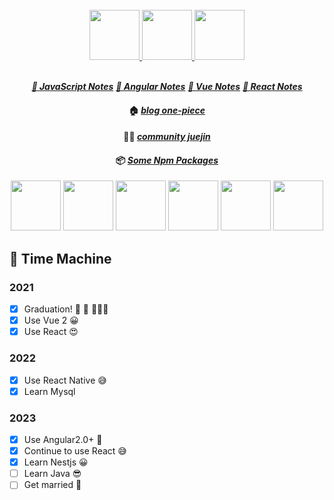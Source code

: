<div align="center">
  
<br />

<a href="https://github.com/rick-chou/one-piece">
  <img
    height="80"
    width="80"
    alt=""
    src="https://cdn.jsdelivr.net/gh/rick-chou/rick-assets/png/3.png"
  />
   <img
    height="80"
    width="80"
    alt=""
    src="https://cdn.jsdelivr.net/gh/rick-chou/rick-assets/png/27.png"
  />
  <img
    height="80"
    width="80"
    alt=""
    src="https://cdn.jsdelivr.net/gh/rick-chou/rick-assets/png/5.png"
  />
</a>
  
<br />
  
<br />
  
<a href="https://rick-chou.github.io/react-awesome/rick/blog"><strong><i>📒 JavaScript Notes</i></strong></a>
<a href="https://rick-chou.github.io/react-awesome/rick/blog"><strong><i>📒 Angular Notes</strong></i></a>
<a href="https://rick-chou.github.io/react-awesome/rick/blog"><strong><i>📒 Vue Notes</strong></a></i>
<a href="https://rick-chou.github.io/react-awesome/rick/blog"><strong><i>📒 React Notes</strong></a></i>

#### 🏠 <a href="https://rick-chou.github.io/react-awesome/"><strong><i>blog one-piece</i></strong></a>
  
#### 👨‍💻 <a href="https://juejin.cn/user/1574156383563496"><strong><i>community juejin</i></strong></a>
  
#### 📦 <a href="https://www.npmjs.com/settings/rickzhou/packages"><strong><i>Some Npm Packages</i></strong></a>

</div>

<div align="center">
  <img src="https://cdn.jsdelivr.net/gh/rick-chou/rick-assets/webp/js.webp" width="80" />
  <img src="https://cdn.jsdelivr.net/gh/rick-chou/rick-assets/webp/react.webp" width="80" />
  <img src="https://cdn.jsdelivr.net/gh/rick-chou/rick-assets/webp/vue.webp" width="80" />
  <img src="https://cdn.jsdelivr.net/gh/rick-chou/rick-assets/webp/python.webp" width="80" />
  <img src="https://cdn.jsdelivr.net/gh/rick-chou/rick-assets/webp/github.webp" width="80" />
  <img src="https://cdn.jsdelivr.net/gh/rick-chou/rick-assets/webp/vscode.webp" width="80" />
</div>

## 🌈 Time Machine

### 2021

- [x] Graduation! 🥂 🧱 👷🏿‍♂️
- [x] Use Vue 2 😀
- [x] Use React 😍

### 2022

- [x] Use React Native 😅
- [x] Learn Mysql

### 2023

- [x] Use Angular2.0+ 🤔
- [x] Continue to use React 😅
- [x] Learn Nestjs 😀
- [ ] Learn Java 😎
- [ ] Get married 🥰

<!---
LuckyChou710/LuckyChou710 is a ✨ special ✨ repository because its `README.md` (this file) appears on your GitHub profile.
You can click the Preview link to take a look at your changes.
--->
